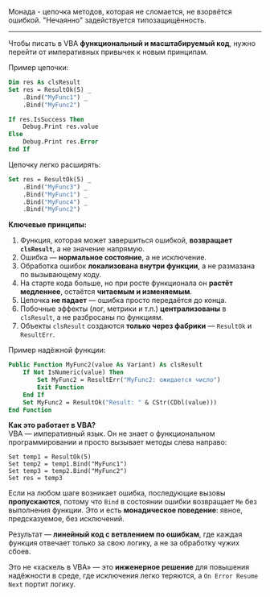 Монада - цепочка методов, которая не сломается, не взорвётся ошибкой.
"Нечаянно" задействуется типозащищённость.


---

Чтобы писать в VBA **функциональный и масштабируемый код**, нужно перейти от императивных привычек к новым принципам.

Пример цепочки:
```vb
Dim res As clsResult
Set res = ResultOk(5) _
    .Bind("MyFunc1") _
    .Bind("MyFunc2")

If res.IsSuccess Then
    Debug.Print res.value
Else
    Debug.Print res.Error
End If
```

Цепочку легко расширять:
```vb
Set res = ResultOk(5) _
    .Bind("MyFunc3") _
    .Bind("MyFunc1") _
    .Bind("MyFunc4") _
    .Bind("MyFunc2")
```

**Ключевые принципы:**
1. Функция, которая может завершиться ошибкой, **возвращает `clsResult`**, а не значение напрямую.
2. Ошибка — **нормальное состояние**, а не исключение.
3. Обработка ошибок **локализована внутри функции**, а не размазана по вызывающему коду.
4. На старте кода больше, но при росте функционала он **растёт медленнее**, остаётся **читаемым и изменяемым**.
5. Цепочка **не падает** — ошибка просто передаётся до конца.
6. Побочные эффекты (лог, метрики и т.п.) **централизованы** в `clsResult`, а не разбросаны по функциям.
7. Объекты `clsResult` создаются **только через фабрики** — `ResultOk` и `ResultErr`.

Пример надёжной функции:
```vb
Public Function MyFunc2(value As Variant) As clsResult
    If Not IsNumeric(value) Then
        Set MyFunc2 = ResultErr("MyFunc2: ожидается число")
        Exit Function
    End If
    Set MyFunc2 = ResultOk("Result: " & CStr(CDbl(value)))
End Function
```

**Как это работает в VBA?**  
VBA — императивный язык. Он не знает о функциональном программировании и просто вызывает методы слева направо:
```vba
Set temp1 = ResultOk(5)
Set temp2 = temp1.Bind("MyFunc1")
Set temp3 = temp2.Bind("MyFunc2")
Set res = temp3
```

Если на любом шаге возникает ошибка, последующие вызовы **пропускаются**, потому что `Bind` в состоянии ошибки возвращает `Me` без выполнения функции. Это и есть **монадическое поведение**: явное, предсказуемое, без исключений.

Результат — **линейный код с ветвлением по ошибкам**, где каждая функция отвечает только за свою логику, а не за обработку чужих сбоев.

Это не «хаскель в VBA» — это **инженерное решение** для повышения надёжности в среде, где исключения легко теряются, а `On Error Resume Next` портит логику.
